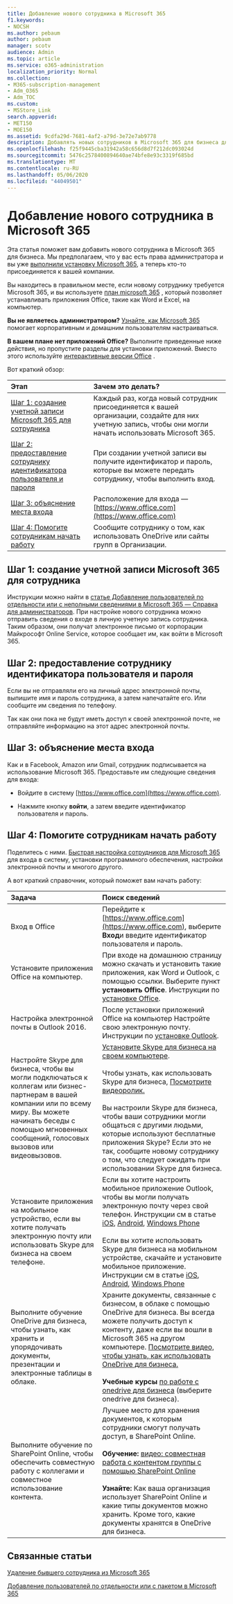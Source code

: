 ```yaml
---
title: Добавление нового сотрудника в Microsoft 365
f1.keywords:
- NOCSH
ms.author: pebaum
author: pebaum
manager: scotv
audience: Admin
ms.topic: article
ms.service: o365-administration
localization_priority: Normal
ms.collection:
- M365-subscription-management
- Adm_O365
- Adm_TOC
ms.custom:
- MSStore_Link
search.appverid:
- MET150
- MOE150
ms.assetid: 9cdfa29d-7681-4af2-a79d-3e72e7ab9778
description: Добавлять новых сотрудников в Microsoft 365 для бизнеса для приложений электронной почты, Skype и Office.
ms.openlocfilehash: f25f9445cba31942a58c656d8d7f212dc093024d
ms.sourcegitcommit: 5476c2578400894640ae74bfe8e93c3319f685bd
ms.translationtype: MT
ms.contentlocale: ru-RU
ms.lasthandoff: 05/06/2020
ms.locfileid: "44049501"
---
```

# <a name="add-a-new-employee-to-microsoft-365"></a>Добавление нового сотрудника в Microsoft 365

Эта статья поможет вам добавить нового сотрудника в Microsoft 365 для бизнеса. Мы предполагаем, что у вас есть права администратора и вы уже [выполнили установку Microsoft 365](../setup/setup.md), а теперь кто-то присоединяется к вашей компании.
  
Вы находитесь в правильном месте, если новому сотруднику требуется Microsoft 365, и вы используете [план microsoft 365](https://products.office.com/business/compare-office-365-for-business-plans) , который позволяет устанавливать приложения Office, такие как Word и Excel, на компьютер. 
  
 **Вы не являетесь администратором?** [Узнайте, как Microsoft 365](https://support.office.com/article/office-basics-video-training-396b8d9e-e118-42d0-8a0d-87d1f2f055fb) помогает корпоративным и домашним пользователям настраиваться. 
  
 **В вашем плане нет приложений Office?** Выполните приведенные ниже действия, но пропустите разделы для установки приложений. Вместо этого используйте [интерактивные версии Office](https://support.office.com/article/91a4ec74-67fe-4a84-a268-f6bdf3da1804.aspx) . 
  
Вот краткий обзор: 
  
|**Этап**|**Зачем это делать?**|
|:-----|:-----|
|[Шаг 1: создание учетной записи Microsoft 365 для сотрудника](#step-1-create-a-microsoft-365-account-for-the-employee) <br/> |Каждый раз, когда новый сотрудник присоединяется к вашей организации, создайте для них учетную запись, чтобы они могли начать использовать Microsoft 365.  <br/> |
|[Шаг 2: предоставление сотруднику идентификатора пользователя и пароля](#step-2-give-the-employee-their-user-id-and-password) <br/> |При создании учетной записи вы получите идентификатор и пароль, которые вы можете передать сотруднику, чтобы выполнить вход.  <br/> |
|[Шаг 3: объяснение места входа](#step-3-explain-where-to-sign-in) <br/> |Расположение для входа —[https://www.office.com](https://www.office.com) <br/> |
|[Шаг 4: Помогите сотрудникам начать работу](#step-4-help-your-employee-get-started) <br/> |Сообщите сотруднику о том, как использовать OneDrive или сайты групп в Организации.  <br/> |
   
## <a name="step-1-create-a-microsoft-365-account-for-the-employee"></a>Шаг 1: создание учетной записи Microsoft 365 для сотрудника


Инструкции можно найти в [статье Добавление пользователей по отдельности или с неполными сведениями в Microsoft 365 — Справка для администраторов](add-users.md). При настройке нового сотрудника можно отправить сведения о входе в личную учетную запись сотрудника. Таким образом, они получат электронное письмо от корпорации Майкрософт Online Service, которое сообщает им, как войти в Microsoft 365.
  
## <a name="step-2-give-the-employee-their-user-id-and-password"></a>Шаг 2: предоставление сотруднику идентификатора пользователя и пароля


Если вы не отправляли его на личный адрес электронной почты, выпишите имя и пароль сотрудника, а затем напечатайте его. Или сообщите им сведения по телефону.
  
Так как они пока не будут иметь доступ к своей электронной почте, не отправляйте информацию на этот адрес электронной почты.
  
## <a name="step-3-explain-where-to-sign-in"></a>Шаг 3: объяснение места входа 


Как и в Facebook, Amazon или Gmail, сотрудник подписывается на использование Microsoft 365. Предоставьте им следующие сведения для входа:
  
- Войдите в систему [https://www.office.com](https://www.office.com).
    
- Нажмите кнопку **войти**, а затем введите идентификатор пользователя и пароль.
    
## <a name="step-4-help-your-employee-get-started"></a>Шаг 4: Помогите сотрудникам начать работу


Поделитесь с ними. [Быстрая настройка сотрудников для Microsoft 365](https://support.office.com/article/employee-quick-setup-b9700090-ce64-4046-ab92-ce8488a7bc0f) для входа в систему, установки программного обеспечения, настройки электронной почты и многого другого. 
  
А вот краткий справочник, который поможет вам начать работу:
  
|**Задача**|**Поиск сведений**|
|:-----|:-----|
|Вход в Office  <br/> |Перейдите к [https://www.office.com](https://www.office.com), выберите **Вход**и введите идентификатор пользователя и пароль.  <br/> |
|Установите приложения Office на компьютер.  <br/><br/> |При входе на домашнюю страницу можно скачать и установить такие приложения, как Word и Outlook, с помощью ссылки.  Выберите пункт **установить Office**.         Инструкции по [установке Office](https://support.office.com/article/4414eaaf-0478-48be-9c42-23adc4716658.aspx).  <br/> |
|Настройка электронной почты в Outlook 2016.  <br/> |После установки приложений Office на компьютер Настройте свою электронную почту. Инструкции по [установке Outlook](https://support.office.com/article/6e27792a-9267-4aa4-8bb6-c84ef146101b.aspx).  <br/> |
|Настройте Skype для бизнеса, чтобы вы могли подключаться к коллегам или бизнес-партнерам в вашей компании или по всему миру. Вы можете начинать беседы с помощью мгновенных сообщений, голосовых вызовов или видеовызовов.  <br/> |[Установите Skype для бизнеса на своем компьютере](https://support.office.com/article/8a0d4da8-9d58-44f9-9759-5c8f340cb3fb.aspx).  <br/> <br/>Чтобы узнать, как использовать Skype для бизнеса, [Посмотрите видеоролик.](https://support.office.com/article/3a21eca4-434d-41f1-ab06-3d4a268573b7.aspx) <br/> <br/>Вы настроили Skype для бизнеса, чтобы ваши сотрудники могли общаться с другими людьми, которые используют бесплатные приложения Skype? Если это не так, сообщите новому сотруднику о том, что следует ожидать при использовании Skype для бизнеса.  <br/> |
|Установите приложения на мобильное устройство, если вы хотите получать электронную почту или использовать Skype для бизнеса на своем телефоне.  <br/> |Если вы хотите настроить мобильное приложение Outlook, чтобы вы могли получать электронную почту через свой телефон. Инструкции см в статье [iOS](https://support.office.com/article/b2de2161-cc1d-49ef-9ef9-81acd1c8e234.aspx), [Android](https://support.office.com/article/886db551-8dfa-4fd5-b835-f8e532091872.aspx), [Windows Phone](https://support.microsoft.com/en-us/office/set-up-email-on-windows-phone-181a112a-be92-49ca-ade5-399264b3d417) <br/> <br/>Если вы хотите использовать Skype для бизнеса на мобильном устройстве, скачайте и установите мобильное приложение. Инструкции см в статье [iOS](https://support.microsoft.com/en-us/office/install-skype-for-business-on-a-mobile-device-3239c8a3-cf55-4ff0-a967-5de51911c049#OS_Type=iOS), [Android](https://support.microsoft.com/en-us/office/sign-in-to-skype-for-business-on-a-mobile-device-4d1b7dfa-5b0b-4868-bae5-25947fb99e6e#OS_Type=Android), [Windows Phone](https://support.microsoft.com/en-us/office/sign-in-to-skype-for-business-on-a-mobile-device-4d1b7dfa-5b0b-4868-bae5-25947fb99e6e#OS_Type=Windows_Phone) <br/> |
|Выполните обучение OneDrive для бизнеса, чтобы узнать, как хранить и упорядочивать документы, презентации и электронные таблицы в облаке.  <br/> |Храните документы, связанные с бизнесом, в облаке с помощью OneDrive для бизнеса. Вы всегда можете получить доступ к контенту, даже если вы вошли в Microsoft 365 на другом компьютере. [Посмотрите видео, чтобы узнать, как использовать OneDrive для бизнеса.](https://support.office.com/article/b30da4eb-ddd2-44b6-943b-e6fbfc6b8dde.aspx) <br/><br/> **Учебные курсы** [по работе с onedrive для бизнеса](https://support.office.com/article/1f608184-b7e6-43ca-8753-2ff679203132.aspx) (выберите onedrive для бизнеса).  <br/> |
|Выполните обучение по SharePoint Online, чтобы обеспечить совместную работу с коллегами и совместное использование контента.  <br/> |Лучшее место для хранения документов, к которым сотрудники смогут получать доступ, в SharePoint Online.  <br/> <br/>**Обучение:** [видео: совместная работа с контентом группы с помощью SharePoint Online](https://support.office.com/article/what-is-sharepoint-online-c17b6824-cc22-478f-8757-497cc6b57121) <br/><br/> **Узнайте:** Как ваша организация использует SharePoint Online и какие типы документов можно хранить. Кроме того, какие документы хранятся в OneDrive для бизнеса.  <br/> |

   
## <a name="related-articles"></a>Связанные статьи


[Удаление бывшего сотрудника из Microsoft 365](remove-former-employee.md)
  
[Добавление пользователей по отдельности или с пакетом в Microsoft 365](add-users.md)
  

